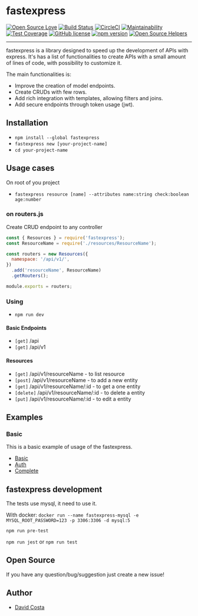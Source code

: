# fastexpress

[![Open Source Love](https://badges.frapsoft.com/os/v1/open-source.svg?v=103)](https://github.com/ellerbrock/open-source-badges/)
[![Build Status](https://travis-ci.org/davidcostadev/fastexpress.svg?branch=master)](https://travis-ci.org/davidcostadev/fastexpress)
[![CircleCI](https://circleci.com/gh/davidcostadev/fastexpress.svg?style=svg)](https://circleci.com/gh/davidcostadev/fastexpress)
[![Maintainability](https://api.codeclimate.com/v1/badges/b045a34c8cb425bf67f1/maintainability)](https://codeclimate.com/github/withmoney/withmoney-api/maintainability)
[![Test Coverage](https://api.codeclimate.com/v1/badges/b045a34c8cb425bf67f1/test_coverage)](https://codeclimate.com/github/withmoney/withmoney-api/test_coverage)
[![GitHub license](https://img.shields.io/github/license/davidcostadev/fastexpress.svg)](https://github.com/davidcostadev/fastexpress/blob/master/LICENSE)
[![npm version](https://img.shields.io/npm/v/fastexpress.svg)](https://www.npmjs.com/package/fastexpress)
[![Open Source Helpers](https://www.codetriage.com/davidcostadev/fastexpress/badges/users.svg)](https://www.codetriage.com/davidcostadev/fastexpress)

---

fastexpress is a library designed to speed up the development of APIs with express. It's has a list of functionalities to create APIs with a small amount of lines of code, with possibility to customize it.

The main functionalities is:

- Improve the creation of model endpoints.
- Create CRUDs with few rows.
- Add rich integration with templates, allowing filters and joins.
- Add secure endpoints through token usage (jwt).


## Installation

- `npm install --global fastexpress`
- `fastexpress new [your-project-name]`
- `cd your-project-name`


## Usage cases

On root of you project

- `fastexpress resource [name] --attributes name:string check:boolean age:number`

### on routers.js

Create CRUD endpoint to any controller

```javascript
const { Resources } = require('fastexpress');
const ResourceName = require('./resources/ResourceName');

const routers = new Resources({
  namespace: '/api/v1/',
})
  .add('resourceName', ResourceName)
  .getRouters();

module.exports = routers;
```

### Using

- `npm run dev`


#### Basic Endpoints

- `[get]` /api
- `[get]` /api/v1

#### Resources

- `[get]` /api/v1/resourceName - to list resource 
- `[post]` /api/v1/resourceName - to add a new entity
- `[get]` /api/v1/resourceName/:id - to get a one entity
- `[delete]` /api/v1/resourceName/:id - to delete a entity
- `[put]` /api/v1/resourceName/:id - to edit a entity


## Examples

### Basic

This is a basic example of usage of the fastexpress.

- [Basic](examples/basic)
- [Auth](examples/auth)
- [Complete](examples/complete)

## fastexpress development

The tests use mysql, it need to use it.

With docker: `docker run --name fastexpress-mysql -e MYSQL_ROOT_PASSWORD=123 -p 3306:3306 -d mysql:5`

`npm run pre-test`

`npm run jest` or `npm run test`

## Open Source

If you have any question/bug/suggestion just create a new issue!

## Author

- [David Costa](https://github.com/davidcostadev)
